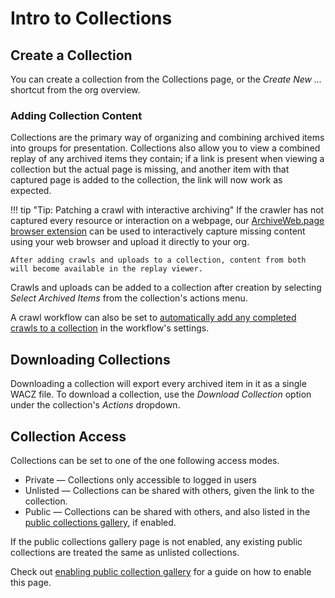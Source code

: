 # Intro to Collections

## Create a Collection

You can create a collection from the Collections page, or the  _Create New ..._ shortcut from the org overview.

### Adding Collection Content

Collections are the primary way of organizing and combining archived items into groups for presentation. Collections also allow you to view a combined replay of any archived items they contain; if a link is present when viewing a collection but the actual page is missing, and another item with that captured page is added to the collection, the link will now work as expected.

!!! tip "Tip: Patching a crawl with interactive archiving"
    If the crawler has not captured every resource or interaction on a webpage, our [ArchiveWeb.page browser extension](https://webrecorder.net/archivewebpage) can be used to interactively capture missing content using your web browser and upload it directly to your org.

    After adding crawls and uploads to a collection, content from both will become available in the replay viewer.

Crawls and uploads can be added to a collection after creation by selecting _Select Archived Items_ from the collection's actions menu.

A crawl workflow can also be set to [automatically add any completed crawls to a collection](workflow-setup.md#collection-auto-add) in the workflow's settings.

## Downloading Collections

Downloading a collection will export every archived item in it as a single WACZ file. To download a collection, use the _Download Collection_ option under the collection's _Actions_ dropdown.

## Collection Access

Collections can be set to one of the one following access modes.

- Private — Collections only accessible to logged in users
- Unlisted — Collections can be shared with others, given the link to the collection.
- Public — Collections can be shared with others, and also listed in the [public collections gallery](org-settings.md#public-collections-gallery), if enabled.

If the public collections gallery page is not enabled, any existing public collections are treated the same as unlisted collections.

Check out [enabling public collection gallery](../public-collections-gallery) for a guide on how to enable this page.
